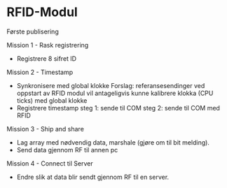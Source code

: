 # RFID-Modul
Første publisering

Mission 1 - Rask registrering
- Registrere 8 sifret ID

Mission 2 - Timestamp
- Synkronisere med global klokke
  Forslag: referansesendinger ved oppstart av RFID modul vil antageligvis kunne kalibrere klokka (CPU ticks) med global klokke
- Registrere timestamp
  steg 1: sende til COM
  steg 2: sende til COM med RFID

Mission 3 - Ship and share
- Lag array med nødvendig data, marshale (gjøre om til bit melding).
- Send data gjennom RF til annen pc

Mission 4 - Connect til Server
- Endre slik at data blir sendt gjennom RF til en server.


